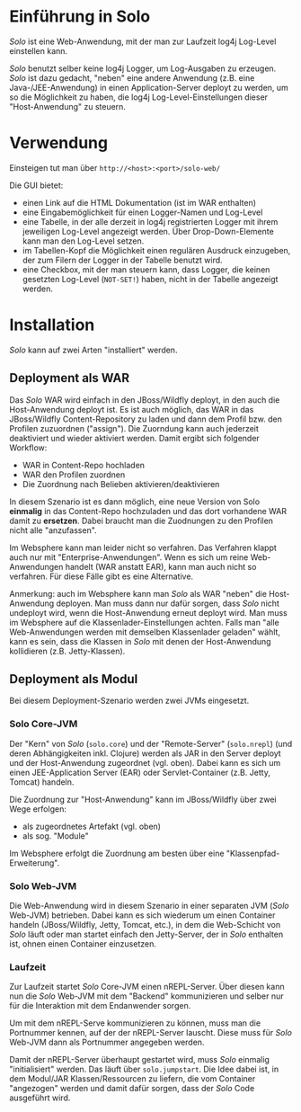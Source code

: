 # Einführung in Solo

_Solo_ ist eine Web-Anwendung, mit der man zur Laufzeit log4j
Log-Level einstellen kann.

_Solo_ benutzt selber keine log4j Logger, um Log-Ausgaben zu
erzeugen. _Solo_ ist dazu gedacht, "neben" eine andere Anwendung
(z.B. eine Java-/JEE-Anwendung) in einen Application-Server deployt zu
werden, um so die Möglichkeit zu haben, die log4j
Log-Level-Einstellungen dieser "Host-Anwendung" zu steuern.

# Verwendung

Einsteigen tut man über `http://<host>:<port>/solo-web/`

Die GUI bietet:

* einen Link auf die HTML Dokumentation (ist im WAR enthalten)
* eine Eingabemöglichkeit für einen Logger-Namen und Log-Level
* eine Tabelle, in der alle derzeit in log4j registrierten Logger mit
  ihrem jeweiligen Log-Level angezeigt werden. Über Drop-Down-Elemente
  kann man den Log-Level setzen.
* im Tabellen-Kopf die Möglichkeit einen regulären Ausdruck
  einzugeben, der zum Filern der Logger in der Tabelle benutzt wird.
* eine Checkbox, mit der man steuern kann, dass Logger, die keinen
  gesetzten Log-Level (`NOT-SET!`) haben, nicht in der Tabelle
  angezeigt werden.

# Installation

_Solo_ kann auf zwei Arten "installiert" werden.

## Deployment als WAR

Das _Solo_ WAR wird einfach in den JBoss/Wildfly deployt, in den auch
die Host-Anwendung deployt ist. Es ist auch möglich, das WAR in das
JBoss/Wildfly Content-Repository zu laden und dann dem Profil bzw. den
Profilen zuzuordnen ("assign"). Die Zuorndung kann auch jederzeit
deaktiviert und wieder aktiviert werden. Damit ergibt sich folgender
Workflow:

* WAR in Content-Repo hochladen
* WAR den Profilen zuordnen
* Die Zuordnung nach Belieben aktivieren/deaktivieren

In diesem Szenario ist es dann möglich, eine neue Version von Solo
**einmalig** in das Content-Repo hochzuladen und das dort vorhandene
WAR damit zu **ersetzen**. Dabei braucht man die Zuodnungen zu den
Profilen nicht alle "anzufassen".

Im Websphere kann man leider nicht so verfahren. Das Verfahren klappt
auch nur mit "Enterprise-Anwendungen". Wenn es sich um reine
Web-Anwendungen handelt (WAR anstatt EAR), kann man auch nicht so
verfahren. Für diese Fälle gibt es eine Alternative.

Anmerkung: auch im Websphere kann man _Solo_ als WAR "neben" die
Host-Anwendung deployen. Man muss dann nur dafür sorgen, dass _Solo_
nicht undeployt wird, wenn die Host-Anwendung erneut deployt wird. Man
muss im Websphere auf die Klassenlader-Einstellungen achten. Falls man
"alle Web-Anwendungen werden mit demselben Klassenlader geladen"
wählt, kann es sein, dass die Klassen in _Solo_ mit denen der
Host-Anwendung kollidieren (z.B. Jetty-Klassen). 

## Deployment als Modul

Bei diesem Deployment-Szenario werden zwei JVMs eingesetzt.

### Solo Core-JVM

Der "Kern" von _Solo_ (`solo.core`) und der "Remote-Server"
(`solo.nrepl`) (und deren Abhängigkeiten inkl. Clojure) werden als JAR
in den Server deployt und der Host-Anwendung zugeordnet
(vgl. oben). Dabei kann es sich um einen JEE-Application Server (EAR)
oder Servlet-Container (z.B. Jetty, Tomcat) handeln.

Die Zuordnung zur "Host-Anwendung" kann im JBoss/Wildfly über zwei
Wege erfolgen:

* als zugeordnetes Artefakt (vgl. oben)
* als sog. "Module"

Im Websphere erfolgt die Zuordnung am besten über eine
"Klassenpfad-Erweiterung".

### Solo Web-JVM

Die Web-Anwendung wird in diesem Szenario in einer separaten JVM
(_Solo_ Web-JVM) betrieben. Dabei kann es sich wiederum um einen
Container handeln (JBoss/Wildfly, Jetty, Tomcat, etc.), in dem die
Web-Schicht von _Solo_ läuft oder man startet einfach den
Jetty-Server, der in _Solo_ enthalten ist, ohnen einen Container
einzusetzen.

### Laufzeit

Zur Laufzeit startet _Solo_ Core-JVM einen nREPL-Server. Über diesen
kann nun die _Solo_ Web-JVM mit dem "Backend" kommunizieren und selber
nur für die Interaktion mit dem Endanwender sorgen.

Um mit dem nREPL-Serve kommunizieren zu können, muss man die
Portnummer kennen, auf der der nREPL-Server lauscht. Diese muss für
_Solo_ Web-JVM dann als Portnummer angegeben werden.

Damit der nREPL-Server überhaupt gestartet wird, muss _Solo_ einmalig
"initialisiert" werden. Das läuft über `solo.jumpstart`. Die Idee
dabei ist, in dem Modul/JAR Klassen/Ressourcen zu liefern, die vom
Container "angezogen" werden und damit dafür sorgen, dass der _Solo_
Code ausgeführt wird.
